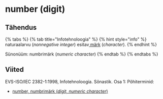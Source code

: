 # number \(digit\)

## Tähendus

{% tabs %}
{% tab title="Infotehnoloogia" %}
{% hint style="info" %}
naturaalarvu \(_nonnegative integer_\) esitav[ märk](maerk-character.md) \(_character_\).
{% endhint %}

Sünonüüm: numbrimärk \(_numeric character_\)
{% endtab %}
{% endtabs %}

## Viited

EVS-ISO/IEC 2382-1:1998, Infotehnoloogia. Sõnastik. Osa 1: Põhiterminid:

* [number, numbrimärk \(_digit, numeric character_\)](http://www.eki.ee/dict/its/index.cgi?Q=D0626DD5-6C03-1014-88DC-FC5F0DBED45A&F=GUID&C01=1&C02=0&C10=1)

